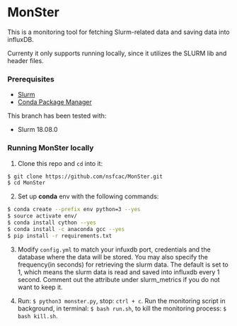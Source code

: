 # MonSter
This is a monitoring tool for fetching Slurm-related data and saving data into influxDB.

Currenty it only supports running locally, since it utilizes the SLURM lib and header files.

### Prerequisites
* [Slurm](https://www.schedmd.com)
* [Conda Package Manager](https://docs.conda.io/en/latest/)

This branch has been tested with:
* Slurm 18.08.0

### Running MonSter locally
1. Clone this repo and `cd` into it:

``` bash
$ git clone https://github.com/nsfcac/MonSter.git
$ cd MonSter
```
2. Set up __conda__ env with the following commands:

```bash
$ conda create --prefix env python=3 --yes
$ source activate env/
$ conda install cython --yes
$ conda install -c anaconda gcc --yes
$ pip install -r requirements.txt
```

3. Modify `config.yml` to match your infuxdb port, credentials and the database where the data will be stored. You may also specify the frequency(in seconds) for retrieving the slurm data. The default is set to 1, which means the slurm data is read and saved into influxdb every 1 second. Comment out the attribute under slurm_metrics if you do not want to keep it.

4. Run: `$ python3 monster.py`, stop: `ctrl + c`. Run the monitoring script in background, in terminal: `$ bash run.sh`,
   to kill the monitoring process: `$ bash kill.sh`.